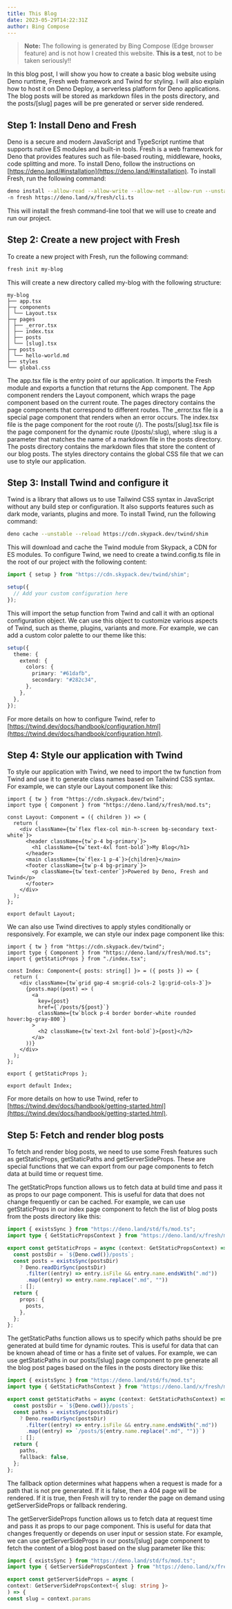 ```yaml
---
title: This Blog
date: 2023-05-29T14:22:31Z
author: Bing Compose
---
```


> **Note:** The following is generated by Bing Compose (Edge browser feature)
> and is not how I created this website. **This is a test**, not to be taken
> seriously!!

In this blog post, I will show you how to create a basic blog website using Deno
runtime, Fresh web framework and Twind for styling. I will also explain how to
host it on Deno Deploy, a serverless platform for Deno applications. The blog
posts will be stored as markdown files in the posts directory, and the
posts/[slug] pages will be pre generated or server side rendered.

## Step 1: Install Deno and Fresh

Deno is a secure and modern JavaScript and TypeScript runtime that supports
native ES modules and built-in tools. Fresh is a web framework for Deno that
provides features such as file-based routing, middleware, hooks, code splitting
and more. To install Deno, follow the instructions on
[https://deno.land/#installation](https://deno.land/#installation). To install
Fresh, run the following command:

```bash
deno install --allow-read --allow-write --allow-net --allow-run --unstable
-n fresh https://deno.land/x/fresh/cli.ts
```

This will install the fresh command-line tool that we will use to create and run
our project.

## Step 2: Create a new project with Fresh

To create a new project with Fresh, run the following command:

```bash
fresh init my-blog
```

This will create a new directory called my-blog with the following structure:

```text
my-blog
├── app.tsx
├─┬ components
│ └── Layout.tsx
├─┬ pages
│ ├── _error.tsx
│ ├── index.tsx
│ ├── posts
│ └── [slug].tsx
├─┬ posts
│ └── hello-world.md
├── styles
└── global.css
```

The app.tsx file is the entry point of our application. It imports the Fresh
module and exports a function that returns the App component. The App component
renders the Layout component, which wraps the page component based on the
current route. The pages directory contains the page components that correspond
to different routes. The _error.tsx file is a special page component that
renders when an error occurs. The index.tsx file is the page component for the
root route (/). The posts/[slug].tsx file is the page component for the dynamic
route (/posts/:slug), where :slug is a parameter that matches the name of a
markdown file in the posts directory. The posts directory contains the markdown
files that store the content of our blog posts. The styles directory contains
the global CSS file that we can use to style our application.

## Step 3: Install Twind and configure it

Twind is a library that allows us to use Tailwind CSS syntax in JavaScript
without any build step or configuration. It also supports features such as dark
mode, variants, plugins and more. To install Twind, run the following command:

```bash
deno cache --unstable --reload https://cdn.skypack.dev/twind/shim
```

This will download and cache the Twind module from Skypack, a CDN for ES
modules. To configure Twind, we need to create a twind.config.ts file in the
root of our project with the following content:

```ts
import { setup } from "https://cdn.skypack.dev/twind/shim";

setup({
  // Add your custom configuration here
});
```

This will import the setup function from Twind and call it with an optional
configuration object. We can use this object to customize various aspects of
Twind, such as theme, plugins, variants and more. For example, we can add a
custom color palette to our theme like this:

```ts
setup({
  theme: {
    extend: {
      colors: {
        primary: "#61dafb",
        secondary: "#282c34",
      },
    },
  },
});
```

For more details on how to configure Twind, refer to
[https://twind.dev/docs/handbook/configuration.html](https://twind.dev/docs/handbook/configuration.html).

## Step 4: Style our application with Twind

To style our application with Twind, we need to import the tw function from
Twind and use it to generate class names based on Tailwind CSS syntax. For
example, we can style our Layout component like this:

```tsx
import { tw } from "https://cdn.skypack.dev/twind";
import type { Component } from "https://deno.land/x/fresh/mod.ts";

const Layout: Component = ({ children }) => {
  return (
    <div className={tw`flex flex-col min-h-screen bg-secondary text-white`}>
      <header className={tw`p-4 bg-primary`}>
        <h1 className={tw`text-4xl font-bold`}>My Blog</h1>
      </header>
      <main className={tw`flex-1 p-4`}>{children}</main>
      <footer className={tw`p-4 bg-primary`}>
        <p className={tw`text-center`}>Powered by Deno, Fresh and Twind</p>
      </footer>
    </div>
  );
};

export default Layout;
```

We can also use Twind directives to apply styles conditionally or responsively.
For example, we can style our index page component like this:

```tsx
import { tw } from "https://cdn.skypack.dev/twind";
import type { Component } from "https://deno.land/x/fresh/mod.ts";
import { getStaticProps } from "./index.tsx";

const Index: Component<{ posts: string[] }> = ({ posts }) => {
  return (
    <div className={tw`grid gap-4 sm:grid-cols-2 lg:grid-cols-3`}>
      {posts.map((post) => (
        <a
          key={post}
          href={`/posts/${post}`}
          className={tw`block p-4 border border-white rounded hover:bg-gray-800`}
        >
          <h2 className={tw`text-2xl font-bold`}>{post}</h2>
        </a>
      ))}
    </div>
  );
};

export { getStaticProps };

export default Index;
```

For more details on how to use Twind, refer to
[https://twind.dev/docs/handbook/getting-started.html](https://twind.dev/docs/handbook/getting-started.html).

## Step 5: Fetch and render blog posts

To fetch and render blog posts, we need to use some Fresh features such as
getStaticProps, getStaticPaths and getServerSideProps. These are special
functions that we can export from our page components to fetch data at build
time or request time.

The getStaticProps function allows us to fetch data at build time and pass it as
props to our page component. This is useful for data that does not change
frequently or can be cached. For example, we can use getStaticProps in our index
page component to fetch the list of blog posts from the posts directory like
this:

```ts
import { existsSync } from "https://deno.land/std/fs/mod.ts";
import type { GetStaticPropsContext } from "https://deno.land/x/fresh/mod.ts";

export const getStaticProps = async (context: GetStaticPropsContext) => {
  const postsDir = `${Deno.cwd()}/posts`;
  const posts = existsSync(postsDir)
    ? Deno.readDirSync(postsDir)
      .filter((entry) => entry.isFile && entry.name.endsWith(".md"))
      .map((entry) => entry.name.replace(".md", ""))
    : [];
  return {
    props: {
      posts,
    },
  };
};
```

The getStaticPaths function allows us to specify which paths should be pre
generated at build time for dynamic routes. This is useful for data that can be
known ahead of time or has a finite set of values. For example, we can use
getStaticPaths in our posts/[slug] page component to pre generate all the blog
post pages based on the files in the posts directory like this:

```ts
import { existsSync } from "https://deno.land/std/fs/mod.ts";
import type { GetStaticPathsContext } from "https://deno.land/x/fresh/mod.ts";

export const getStaticPaths = async (context: GetStaticPathsContext) => {
  const postsDir = `${Deno.cwd()}/posts`;
  const paths = existsSync(postsDir)
    ? Deno.readDirSync(postsDir)
      .filter((entry) => entry.isFile && entry.name.endsWith(".md"))
      .map((entry) => `/posts/${entry.name.replace(".md", "")}`)
    : [];
  return {
    paths,
    fallback: false,
  };
};
```

The fallback option determines what happens when a request is made for a path
that is not pre generated. If it is false, then a 404 page will be rendered. If
it is true, then Fresh will try to render the page on demand using
getServerSideProps or fallback rendering.

The getServerSideProps function allows us to fetch data at request time and pass
it as props to our page component. This is useful for data that changes
frequently or depends on user input or session state. For example, we can use
getServerSideProps in our posts/[slug] page component to fetch the content of a
blog post based on the slug parameter like this:

```ts
import { existsSync } from "https://deno.land/std/fs/mod.ts";
import type { GetServerSidePropsContext } from "https://deno.land/x/fresh/mod.ts";

export const getServerSideProps = async (
context: GetServerSidePropsContext<{ slug: string }>
) => {
const slug = context.params
```
